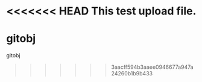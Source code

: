 <<<<<<< HEAD
This test upload file.
=======
# gitobj
gitobj
>>>>>>> 3aacff594b3aaee0946677a947a24260b1b9b433
